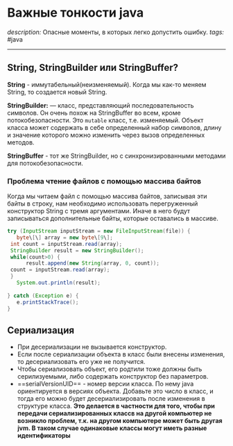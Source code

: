 # Важные тонкости java
*description:* Опасные моменты, в которых легко допустить ошибку.
*tags:* #java 

---
## String, StringBuilder или StringBuffer?
**String** - иммутабельный(неизменяемый). Когда мы как-то меняем String, то создается новый String.

**StringBuilder:** — класс, представляющий последовательность символов. Он очень похож на StringBuffer во всем, кроме потокобезопасности. Это `mutable` класс, т.е. изменяемый. Объект класса может содержать в себе определенный набор символов, длину и значение которого можно изменить через вызов определенных методов.

**StringBuffer** - тот же StringBuilder, но с синхронизированными методами для потокобезопасности.

### Проблема чтение файлов с помощью массива байтов
Когда мы читаем файл с помощью массива байтов, записывая эти байты в строку, нам необходимо использовать перегруженный конструктор String с тремя аргументами. Иначе в него будут записываться дополнительные байты, которые оставались в массиве.
```java
try (InputStream inputStream = new FileInputStream(file)) {  
   byte\[\] array = new byte\[9\];  
 int count = inputStream.read(array);  
 StringBuilder result = new StringBuilder();  
 while(count>0) {  
      result.append(new String(array, 0, count));  
 count = inputStream.read(array);  
 }  
   System.out.println(result);  
  
} catch (Exception e) {  
   e.printStackTrace();  
}
```

## Сериализация
- При десериализации не вызывается конструктор.
- Если после сериализации объекта в класс были внесены изменения, то десериализовать его уже не получится.
- Чтобы сериализовать объект, его родтили тоже должны быть серилизуемыми, либо содержать конструктор без параметров.
- ==serialVersionUID== - номер версии класса. По нему java ориентируется в версиях объекта. Добавьте это число в класс, и тогда его можно будет десериализировать после изменения в структуре класса. **Это делается в частности для того, чтобы при передачи сериализированных классв на другой компьютер не возникло проблем, т.к. на другом компьютере может быть другая jvm. В таком случае одинаковые классы могут иметь разные идентификаторы**
